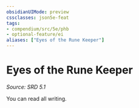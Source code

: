 ```yaml
---
obsidianUIMode: preview
cssclasses: json5e-feat
tags:
- compendium/src/5e/phb
- optional-feature/ei
aliases: ["Eyes of the Rune Keeper"]
---
```

# Eyes of the Rune Keeper
*Source: SRD 5.1*  

You can read all writing.
